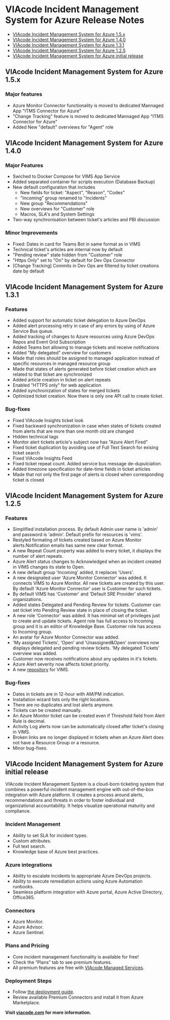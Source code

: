 # VIAcode Incident Management System for Azure Release Notes

<!-- TOC -->
- [VIAcode Incident Management System for Azure 1.5.x](#viacode-incident-management-system-for-azure-15x)
- [VIAcode Incident Management System for Azure 1.4.0](#viacode-incident-management-system-for-azure-140)
- [VIAcode Incident Management System for Azure 1.3.1](#viacode-incident-management-system-for-azure-131)
- [VIAcode Incident Management System for Azure 1.2.5](#viacode-incident-management-system-for-azure-125)
- [VIAcode Incident Management System for Azure initial release](#viacode-incident-management-system-for-azure-initial-release)  
<!-- TOC END -->

## VIAcode Incident Management System for Azure 1.5.x

### Major features
- Azure Monitor Connector functionality is moved to dedicated Mannaged App "ITMS Connector for Azure"
- "Change Tracking" feature is moved to dedicated Mannaged App "ITMS Connector for Azure"
- Added New "default" overviews for "Agent" role

## VIAcode Incident Management System for Azure 1.4.0

### Major  Features

- Swiched to Docker Compose for VIMS App Service
- Added separated container for scripts execution (Database Backup)
- New default configuration that includes
  - New fields for ticket: "Aspect", "Reason", "Codes"
  - "Incoming" group renamed to "Incidents"
  - New group "Recommendations"
  - New overviews for "Customer" role
  - Macros, SLA's and System Settings 
- Two-way synchronisation between ticket's articles and PBI discussion

### Minor Improvements
- Fixed: Dates in card for Teams Bot in same format as in VIMS
- Technical ticket's articles are internal now by default
- "Pending review" state hidden from "Customer" role
- "Https Only" set to "On" by default for Dev Ops Connector
- [Change Tracking] Commits in Dev Ops are filtered by ticket creations date by default

## VIAcode Incident Management System for Azure 1.3.1

### Features

- Added support for automatic ticket delegation to Azure DevOps
- Added alert processing retry in case of any errors by using of Azure Service Bus queue.
- Added tracking of changes to Azure resources using Azure DevOps Repos and Event Grid Subscription
- Added Teams bot allowing to manage tickets and receive notifications
- Added "My delegated" overview for customers
- Made that roles should be assigned to managed application instead of specific resources in managed resource group
- Made that states of alerts generated before ticket creation which are related to that ticket are synchronized
- Added article creation in ticket on alert repeats
- Enabled "HTTPS only" for web application
- Added synchronization of states for merged tickets
- Optimized ticket creation. Now there is only one API call to create ticket.

### Bug-fixes

- Fixed VIAcode Insights ticket look
- Fixed backward synchronization in case when states of tickets created from alerts that are more than one month old are changed
- Hidden technical tags
- Monitor alert tickets article's subject now has "Azure Alert Fired"
- Fixed ticket duplication by avoiding use of Full Text Search for exising ticket search
- Fixed VIAcode Insights Feed
- Fixed ticket repeat count. Added service bus message de-dupulciation.
- Added timezone specification for date-time fields in ticket articles
- Made that not only the first page of alerts is closed when corresponding ticket is closed

## VIAcode Incident Management System for Azure 1.2.5

### Features

- Simplified installation process. By default Admin user name is 'admin' and password is 'admin'. Default prefix for resources is 'vims'.
- Restyled formating of tickets created based on Azure Monitor alerts.Notification emails has same new clear format.
- A new Repeat Count property was added to every ticket, it displays the number of alert repeats.
- Azure Alert status changes to Acknowledged when an incident created in VIMS changes its state to Open.
- A new default group 'Incoming' added, it replaces 'Users'.
- A new designated user 'Azure Monitor Connector' was added. It connects VIMS to Azure Monitor. All new tickets are created by this user. By default 'Azure Monitor Connector' user is Customer for such tickets.
- By default VIMS has 'Customer' and 'Default SRE Provider' shared organizations.
- Added states Delegated and Pending Review for tickets. Customer can set ticket into Pending Review state in place of closing the ticket.
- A new role 'Connector' was added. It has minimal set of privileges just to create and update tickets. Agent role has full access to Incoming group and it is an editor of Knowledge Base. Customer role has access to Incoming group.
- An avatar for Azure Monitor Connector was added.
- 'My assigned Tickets', 'Open' and 'Unassigned&Open' overviews now displays delegated and pending review tickets. 'My delegated Tickets' overview was added.
- Customer now receives notifications about any updates in it's tickets.
- Azure Alert severity now affects ticket priority.
- A new [repository](https://github.com/VIAcode/VIAcode-Incident-Management-System) for VIMS.

### Bug-fixes

- Dates in tickets are in 12-hour with AM/PM indication.
- Installation wizard lists only the right locations.
- There are no duplicates and lost alerts anymore.
- Tickets can be created manually.
- An Azure Monitor ticket can be created even if Threshold field from Alert Rule is decimal.
- Activity Log alerts now can be automatically closed after ticket's closing in VIMS.
- Broken links are no longer displayed in tickets when an Azure Alert does not have a Resource Group or a resource.
- Minor bug-fixes.

## VIAcode Incident Management System for Azure initial release

VIAcode Incident Management System is a cloud-born ticketing system that combines a powerful incident management engine with out-of-the-box integration with Azure platform. It creates a process around alerts, recommendations and threats in order to foster individual and organizational accountability. It helps visualize operational maturity and compliance.

### Incident Management

- Ability to set SLA for incident types.
- Custom attributes.
- Full text search.
- Knowledge base of Azure best practices.

### Azure integrations

- Ability to escalate incidents to appropriate Azure DevOps projects.
- Ability to execute remediation actions using Azure Automation runbooks.
- Seamless platform integration with Azure portal, Azure Active Directory, Office365.

### Connectors

- Azure Monitor.
- Azure Advisor.
- Azure Sentinel.

### Plans and Pricing

- Core incident management functionality is available for free!
- Check the “Plans” tab to see premium features.
- All premium features are free with [VIAcode Managed Services](https://azuremarketplace.microsoft.com/en-us/marketplace/apps/viacode_consulting-1089577.viacodems?tab=Overview&flightCodes=viacode).

### Deployment Steps

- Follow [the deployment guide](https://github.com/VIAcode/VIAcode-Incident-Management-System-for-Azure/blob/master/VIAcode%20Incident%20Management%20System%20for%20Azure%20deployment%20and%20%D1%81onfiguration%20guide.md).
- Review available Premium Connectors and install it from Azure Marketplace.

**Visit [viacode.com](https://www.viacode.com) for more information.**
